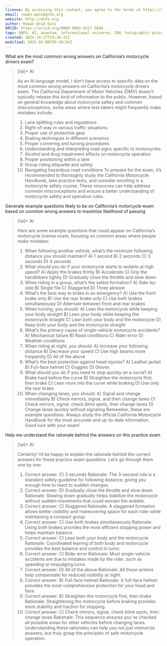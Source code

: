 ```yaml
---
license: By accessing this content, you agree to the terms at https://qnfo.org/LICENSE
email: rowan.quni@qnfo.org
website: http://qnfo.org
author: Rowan Brad Quni
ORCID: https://orcid.org/0009-0002-4317-5604
tags: QNFO, AI, quantum, informational universe, IUH, holographic principle
created: 2024-10-17T15:36:31Z
modified: 2025-03-08T09:39:54Z
---
```


What are the most common wrong answers on California’s motorcycle drivers exam?

> [!ai]+ AI
>
> As an AI language model, I don’t have access to specific data on the most common wrong answers on California’s motorcycle drivers exam. The California Department of Motor Vehicles (DMV) doesn’t typically release this kind of information to the public.
> However, based on general knowledge about motorcycle safety and common misconceptions, some areas where test-takers might frequently make mistakes include:
> 1. Lane splitting rules and regulations
> 2. Right-of-way in various traffic situations
> 3. Proper use of protective gear
> 4. Braking techniques in different scenarios
> 5. Proper cornering and turning procedures
> 6. Understanding and interpreting road signs specific to motorcycles
> 7. Alcohol and drug impairment effects on motorcycle operation
> 8. Proper positioning within a lane
> 9. Group riding etiquette and safety
> 10. Navigating hazardous road conditions
> To prepare for the exam, it’s recommended to thoroughly study the California Motorcycle Handbook, take practice tests, and consider enrolling in a motorcycle safety course. These resources can help address common misconceptions and ensure a better understanding of motorcycle safety and operation rules.

Generate example questions likely to be on California’s motorcycle exam based on common wrong answers to maximize likelihood of passing

> [!ai]+ AI
>
> Here are some example questions that could appear on California’s motorcycle license exam, focusing on common areas where people make mistakes:
> 1. When following another vehicle, what’s the minimum following distance you should maintain?
> A) 1 second
> B) 2 seconds
> C) 3 seconds
> D) 4 seconds
> 2. What should you do if your motorcycle starts to wobble at high speed?
> A) Apply the brakes firmly
> B) Accelerate
> C) Grip the handlebars tightly
> D) Gradually close the throttle and slow down
> 3. When riding in a group, what’s the safest formation?
> A) Side-by-side
> B) Single file
> C) Staggered
> D) Three abreast
> 4. What’s the best way to brake in an emergency?
> A) Use the front brake only
> B) Use the rear brake only
> C) Use both brakes simultaneously
> D) Alternate between front and rear brakes
> 5. When turning, you should:
> A) Lean the motorcycle while keeping your body straight
> B) Lean your body while keeping the motorcycle straight
> C) Lean both your body and the motorcycle
> D) Keep both your body and the motorcycle straight
> 6. What’s the primary cause of single-vehicle motorcycle accidents?
> A) Mechanical failure
> B) Road conditions
> C) Rider error
> D) Weather conditions
> 7. When riding at night, you should:
> A) Increase your following distance
> B) Decrease your speed
> C) Use high beams more frequently
> D) All of the above
> 8. What’s the best protection against head injuries?
> A) Leather jacket
> B) Full-face helmet
> C) Goggles
> D) Gloves
> 9. What should you do if you need to stop quickly on a curve?
> A) Brake hard before the curve
> B) Straighten the motorcycle first, then brake
> C) Lean more into the curve while braking
> D) Use only the rear brake
> 10. When changing lanes, you should:
> A) Signal and change immediately
> B) Check mirrors, signal, and then change lanes
> C) Check mirrors, signal, check blind spots, then change lanes
> D) Change lanes quickly without signaling
> Remember, these are example questions. Always study the official California Motorcycle Handbook for the most accurate and up-to-date information. Good luck with your exam!

Help me understand the rationale behind the answers on this practice exam

> [!ai]+ AI
>
> Certainly! I’d be happy to explain the rationale behind the correct answers for these practice exam questions. Let’s go through them one by one:
> 1. Correct answer: C) 3 seconds
> Rationale: The 3-second rule is a standard safety guideline for following distance, giving you enough time to react to sudden changes.
> 2. Correct answer: D) Gradually close the throttle and slow down
> Rationale: Slowing down gradually helps stabilize the motorcycle without sudden movements that could worsen the wobble.
> 3. Correct answer: C) Staggered
> Rationale: A staggered formation allows better visibility and maneuvering space for each rider while maintaining a compact group.
> 4. Correct answer: C) Use both brakes simultaneously
> Rationale: Using both brakes provides the most efficient stopping power and helps maintain balance.
> 5. Correct answer: C) Lean both your body and the motorcycle
> Rationale: Coordinated leaning of both body and motorcycle provides the best balance and control in turns.
> 6. Correct answer: C) Rider error
> Rationale: Most single-vehicle accidents are due to mistakes made by the rider, such as speeding or misjudging turns.
> 7. Correct answer: D) All of the above
> Rationale: All these actions help compensate for reduced visibility at night.
> 8. Correct answer: B) Full-face helmet
> Rationale: A full-face helmet provides the most comprehensive protection for your head and face.
> 9. Correct answer: B) Straighten the motorcycle first, then brake
> Rationale: Straightening the motorcycle before braking provides more stability and traction for stopping.
> 10. Correct answer: C) Check mirrors, signal, check blind spots, then change lanes
> Rationale: This sequence ensures you’ve checked all possible areas for other vehicles before changing lanes.
> Understanding these rationales can help you not just memorize answers, but truly grasp the principles of safe motorcycle operation.
